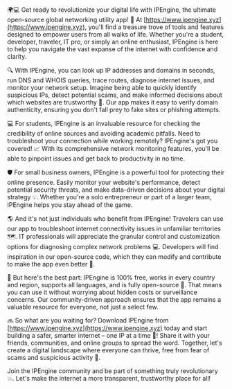 🌍💻 Get ready to revolutionize your digital life with IPEngine, the ultimate open-source global networking utility app! 🚀 At [https://www.ipengine.xyz](https://www.ipengine.xyz), you'll find a treasure trove of tools and features designed to empower users from all walks of life. Whether you're a student, developer, traveler, IT pro, or simply an online enthusiast, IPEngine is here to help you navigate the vast expanse of the internet with confidence and clarity.

🔍 With IPEngine, you can look up IP addresses and domains in seconds, run DNS and WHOIS queries, trace routes, diagnose internet issues, and monitor your network setup. Imagine being able to quickly identify suspicious IPs, detect potential scams, and make informed decisions about which websites are trustworthy 🤝. Our app makes it easy to verify domain authenticity, ensuring you don't fall prey to fake sites or phishing attempts.

💻 For students, IPEngine is an invaluable resource for checking the credibility of online sources and avoiding academic pitfalls. Need to troubleshoot your connection while working remotely? IPEngine's got you covered! 📈 With its comprehensive network monitoring features, you'll be able to pinpoint issues and get back to productivity in no time.

🛡️ For small business owners, IPEngine is a powerful tool for protecting their online presence. Easily monitor your website's performance, detect potential security threats, and make data-driven decisions about your digital strategy 💡. Whether you're a solo entrepreneur or part of a larger team, IPEngine helps you stay ahead of the game.

🌎 And it's not just individuals who benefit from IPEngine! Travelers can use our app to troubleshoot internet connectivity issues in unfamiliar territories 🗺️. IT professionals will appreciate the granular control and customization options for diagnosing complex network problems 💻. Developers will find inspiration in our open-source code, which they can modify and contribute to make the app even better 🔧.

🌟 But here's the best part: IPEngine is 100% free, works in every country and region, supports all languages, and is fully open-source 🎉. That means you can use it without worrying about hidden costs or surveillance concerns. Our community-driven approach ensures that the app remains a valuable resource for everyone, not just a select few.

🔜 So what are you waiting for? Download IPEngine from [https://www.ipengine.xyz](https://www.ipengine.xyz) today and start building a safer, smarter internet – one IP at a time 🔮! Share it with your friends, communities, and online groups to spread the word. Together, let's create a digital landscape where everyone can thrive, free from fear of scams and suspicious activity 🌈.

Join the IPEngine community and be part of something truly revolutionary 💥. Let's make the internet a more transparent, trustworthy place for all!
